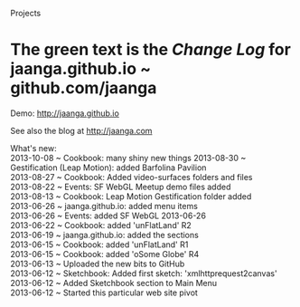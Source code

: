 Projects




The green text is the *Change Log* for
jaanga.github.io ~ github.com/jaanga
=================================================

Demo: http://jaanga.github.io

See also the blog at http://jaanga.com  

What's new:  
2013-10-08 ~ Cookbook: many shiny new things
2013-08-30 ~ Gestification (Leap Motion): added Barfolina Pavilion  
2013-08-27 ~ Cookbook: Added video-surfaces folders and files  
2013-08-22 ~ Events: SF WebGL Meetup demo files added  
2013-08-13 ~ Cookbook: Leap Motion Gestification folder added  
2013-06-26 ~ jaanga.github.io: added menu items  
2013-06-26 ~ Events: added SF WebGL 2013-06-26  
2013-06-22 ~ Cookbook: added 'unFlatLand' R2  
2013-06-19 ~ jaanga.github.io: added the sections  
2013-06-15 ~ Cookbook: added 'unFlatLand' R1  
2013-06-15 ~ Cookbook: added 'oSome Globe' R4  
2013-06-13 ~ Uploaded the new bits to GitHub  
2013-06-12 ~ Sketchbook: Added first sketch: 'xmlhttprequest2canvas'  
2013-06-12 ~ Added Sketchbook section to Main Menu  
2013-06-12 ~ Started this particular web site pivot  

